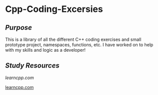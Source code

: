 # Cpp-Coding-Excersies


_Purpose_
-----------------------------------------------------------------------------------------------------------------
This is a library of all the different C++ coding exercises and small prototype project, namespaces, functions, etc. I have worked on to help with my skills and logic as a developer!

_Study Resources_ 
-----------------------------------------------------------------------------------------------------------------
_learncpp.com_

[learncpp.com](https://www.learncpp.com/)
